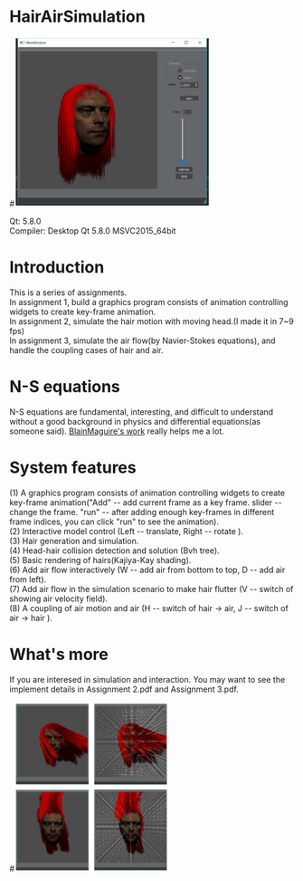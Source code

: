 # HairAirSimulation
#<img src="https://github.com/JustLuoxi/HairAirSimulation/blob/master/interface.jpg" height="300">

Qt: 5.8.0    
Compiler: Desktop Qt 5.8.0 MSVC2015_64bit

# Introduction 

This is a series of assignments.    
In assignment 1, build a graphics program consists of animation controlling widgets to create key-frame animation.    
In assignment 2, simulate the hair motion with moving head.(I made it in 7~9 fps)   
In assignment 3, simulate the air flow(by Navier-Stokes equations), and handle the coupling cases of hair and air. 

# N-S equations

N-S equations are fundamental, interesting, and difficult to understand without a good background in physics and differential equations(as someone said). [BlainMaguire's work](https://github.com/BlainMaguire/3dfluid, "3d fluid") really helps me a lot.   

# System features

(1) A graphics program consists of animation controlling widgets to create key-frame animation("Add" -- add current frame as a key frame. slider -- change the frame. "run" -- after adding enough key-frames in different frame indices, you can click "run" to see the animation).    
(2) Interactive model control (Left -- translate, Right -- rotate ).     
(3) Hair generation and simulation.    
(4) Head-hair collision detection and solution (Bvh tree).    
(5) Basic rendering of hairs(Kajiya-Kay shading).     
(6) Add air flow interactively (W -- add air from bottom to top, D -- add air from left).    
(7) Add air flow in the simulation scenario to make hair flutter (V -- switch of showing air velocity field).    
(8) A coupling of air motion and air (H -- switch of hair -> air, J -- switch of air -> hair ).    

# What's more
If you are interesed in simulation and interaction. You may want to see the implement details in Assignment 2.pdf and Assignment 3.pdf. 

#<img src="https://github.com/JustLuoxi/HairAirSimulation/blob/master/result.jpg" height="300">
